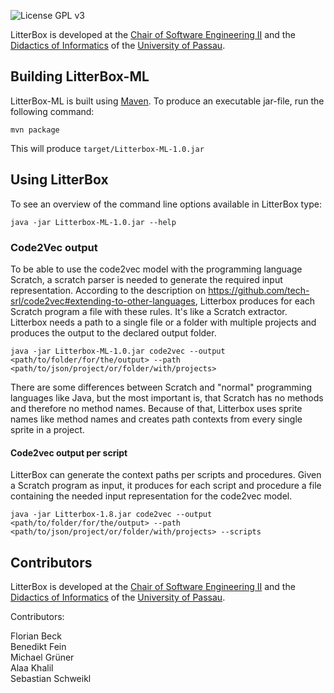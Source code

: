 ![License GPL v3](https://img.shields.io/github/license/se2p/LitterBox?color=blue&style=flat-square)

LitterBox is developed at the
[Chair of Software Engineering II](https://www.fim.uni-passau.de/lehrstuhl-fuer-software-engineering-ii/)
and the [Didactics of Informatics](https://ddi.fim.uni-passau.de/) of the [University of Passau](https://www.uni-passau.de).


## Building LitterBox-ML

LitterBox-ML is built using [Maven](https://maven.apache.org/). To
produce an executable jar-file, run the following command:

```
mvn package
```

This will produce `target/Litterbox-ML-1.0.jar`


## Using LitterBox

To see an overview of the command line options available in LitterBox type:

```
java -jar Litterbox-ML-1.0.jar --help
```


### Code2Vec output

To be able to use the code2vec model with the programming language Scratch, a scratch parser is needed to generate the required input representation. According to the description on https://github.com/tech-srl/code2vec#extending-to-other-languages,
Litterbox produces for each Scratch program a file with these rules. It's like a Scratch extractor. Litterbox needs a path to a single file or a folder with multiple projects and produces the output to the declared output folder. 

```
java -jar Litterbox-ML-1.0.jar code2vec --output <path/to/folder/for/the/output> --path <path/to/json/project/or/folder/with/projects>
```

There are some differences between Scratch and "normal" programming languages like Java, but the most important is,
that Scratch has no methods and therefore no method names. Because of that, Litterbox uses sprite names like method names 
and creates path contexts from every single sprite in a project.

#### Code2vec output per script

LitterBox can generate the context paths per scripts and procedures. Given a Scratch program as input, it produces for each script and procedure a file containing the needed input representation for the code2vec model. 

```
java -jar Litterbox-1.8.jar code2vec --output <path/to/folder/for/the/output> --path <path/to/json/project/or/folder/with/projects> --scripts
``` 


## Contributors

LitterBox is developed at the
[Chair of Software Engineering II](https://www.fim.uni-passau.de/lehrstuhl-fuer-software-engineering-ii/)
and the [Didactics of Informatics](https://ddi.fim.uni-passau.de/) of
the [University of Passau](https://www.uni-passau.de).

Contributors:

Florian Beck\
Benedikt Fein\
Michael Grüner\
Alaa Khalil\
Sebastian Schweikl
